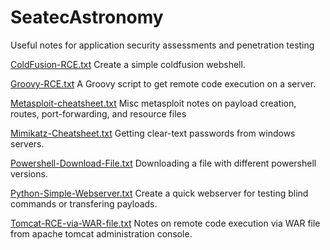 # SeatecAstronomy
Useful notes for application security assessments and penetration testing


[ColdFusion-RCE.txt](../master/ColdFusion-RCE.txt) Create a simple coldfusion webshell.

[Groovy-RCE.txt](../master/Groovy-RCE.txt) A Groovy script to get remote code execution on a server. 

[Metasploit-cheatsheet.txt](../master/Metasploit-cheatsheet.txt) Misc metasploit notes on payload creation, routes, port-forwarding, and resource files

[Mimikatz-Cheatsheet.txt](../master/Mimikatz-Cheatsheet.txt) Getting clear-text passwords from windows servers.

[Powershell-Download-File.txt](../master/Powershell-Download-File.txt) Downloading a file with different powershell versions.

[Python-Simple-Webserver.txt](../master/Python-Simple-Webserver.txt) Create a quick webserver for testing blind commands or transfering payloads.

[Tomcat-RCE-via-WAR-file.txt](../master/Tomcat-RCE-via-WAR-file.txt) Notes on remote code execution via WAR file from apache tomcat administration console.

